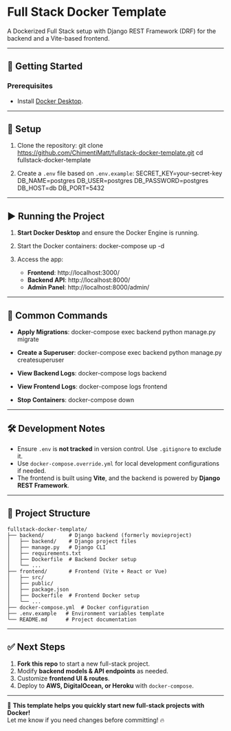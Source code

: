 # Full Stack Docker Template

A Dockerized Full Stack setup with Django REST Framework (DRF) for the backend and a Vite-based frontend.

---

## 🚀 Getting Started

### Prerequisites
- Install [Docker Desktop](https://www.docker.com/products/docker-desktop).

---

## 🔧 Setup

1. Clone the repository:
   git clone https://github.com/ChimentiMatt/fullstack-docker-template.git
   cd fullstack-docker-template

2. Create a `.env` file based on `.env.example`:
   SECRET_KEY=your-secret-key
   DB_NAME=postgres
   DB_USER=postgres
   DB_PASSWORD=postgres
   DB_HOST=db
   DB_PORT=5432

---

## ▶️ Running the Project

1. **Start Docker Desktop** and ensure the Docker Engine is running.

2. Start the Docker containers:
   docker-compose up -d

3. Access the app:
   - **Frontend**: http://localhost:3000/
   - **Backend API**: http://localhost:8000/
   - **Admin Panel**: http://localhost:8000/admin/

---

## 🔧 Common Commands

- **Apply Migrations**:
   docker-compose exec backend python manage.py migrate

- **Create a Superuser**:
   docker-compose exec backend python manage.py createsuperuser

- **View Backend Logs**:
   docker-compose logs backend

- **View Frontend Logs**:
   docker-compose logs frontend

- **Stop Containers**:
   docker-compose down

---

## 🛠️ Development Notes

- Ensure `.env` is **not tracked** in version control. Use `.gitignore` to exclude it.
- Use `docker-compose.override.yml` for local development configurations if needed.
- The frontend is built using **Vite**, and the backend is powered by **Django REST Framework**.

---

## 📂 Project Structure
```
fullstack-docker-template/
├── backend/        # Django backend (formerly movieproject)
│   ├── backend/    # Django project files
│   ├── manage.py   # Django CLI
│   ├── requirements.txt
│   ├── Dockerfile  # Backend Docker setup
│   └── ...
├── frontend/       # Frontend (Vite + React or Vue)
│   ├── src/
│   ├── public/
│   ├── package.json
│   ├── Dockerfile  # Frontend Docker setup
│   └── ...
├── docker-compose.yml  # Docker configuration
├── .env.example   # Environment variables template
└── README.md      # Project documentation
```
---

## ✅ Next Steps

1. **Fork this repo** to start a new full-stack project.
2. Modify **backend models & API endpoints** as needed.
3. Customize **frontend UI & routes**.
4. Deploy to **AWS, DigitalOcean, or Heroku** with `docker-compose`.

---

🚀 **This template helps you quickly start new full-stack projects with Docker!**  
Let me know if you need changes before committing! 🔥
